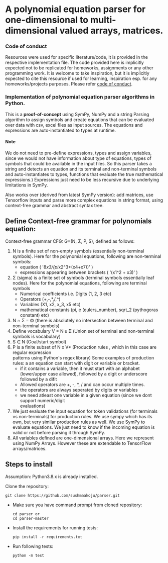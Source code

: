 # A polynomial equation parser for one-dimensional to multi-dimensional valued arrays, matrices.

### Code of conduct
Resources were used for specific literature/code, it is provided in the respective implementation file. The code provided here is implicitly expected not to be replicated for homeworks, assignments or any other programming work. It is welcome to take inspiration, but it is implicitly expected to cite this resource if used for learning, inspiration esp. for any homeworks/projects purposes. Please refer <a href="https://github.com/sushmaakoju/parser/blob/master/CODE_OF_CONDUCT.md">code of conduct</a>.

### Implementation of polynomial equation parser algorithms in Python.
This is a **proof-of-concept** using SymPy, NumPy and a string Parsing algorithm to assign symbols and create equations that can be evaluated over data with csv, excel files as input sources. The equations and expressions are auto-instantiated to types at runtime. 

#### Note
We do not need to pre-define expressions, types and assign variables, since we would not have information about type of equations, types of symbols that could be available in the input files. So this parser takes a string and detects an equation and its terminal and non-terminal symbols and auto-instantiates to types, functions that evaluate the true mathematical expressions.) Expressions just need to be less recursive due to underlying limitations in SymPy. 

Also works over (derived from latest SymPy version): add matrices, use Tensorflow inputs and parse more complex equations in string format, using context-free grammar and abstract syntax tree.

## Define Context-free grammar for polynomials equation:

Context-free grammar CFG: G=(N, Σ, P, S), defined as follows:

1. N is a finite set of non-empty symbols (essentially  non-terminal symbols). 
    Here for the polynomial equations, following are non-terminal symbols: 
    - equation ( '8*x3/(pi*x2^3+(x4+x7))' )
    - expressions appearing between brackets ( '(x1^2 + x3)' )
2. Σ (sigma) is a finite set of symbols (terminal symbols essentially leaf nodes). 
    Here for the polynomial equations, following are terminal symbols
    - Numerical coefficients i.e. Digits (1, 2, 3 etc)
    - Operators (+,-,*,/,^)
    - Variables (X1, x2, x_3, x5 etc)
    - mathematical constants (pi, e (eulers_number), sqrt_2 (pythogoras constant) etc)
3. N ∩ Σ = Φ (there is absolutely no intersection between terminal and non-terminal symbols)
4. Define vocabulary V = N u Σ (Union set of terminal and non-terminal symbols is vocabulary)
5. S ∈ N (Goal/start symbol)
6. P is a finite subset of N x V* (Production rules , which in this case are regular expression      
    patterns using Python's regex library)
    Some examples of production rules: 
    a an equation can start with digit or variable or bracket. 
    - if it contains a variable, then it must start with an alphabet (lower/upper case allowed), 
        followed by a digit or underscore followed by a difit
    - Allowed operators are +, -, *, / and can occur multiple times.
    - the operators are always seperated by digits or variables
    - we need atleast one variable in a given equation (since we dont support numeric/digit       
        evaluations)
7. We just evaluate the input equation for token validations (for terminals vs non-terminals) for 
      production rules. We use sympy which has its own, but very similar production rules as well. We use SymPy to evaluate equations. We just need to know if the incoming equation is valid or not before parsing it through SymPy.
8. All variables defined are one-dimensional arrays. Here we represent using NumPy Arrays. 
       However these are extendable to TensorFlow arrays/matrices.

## Steps to install
Assumption: Python3.8.x is already installed.

Clone the repository:
```
git clone https://github.com/sushmaakoju/parser.git
```

- Make sure you have command prompt from cloned repository:

    ```
    cd parser or
    cd parser-master
    ```

- Install the requirements for running tests:

    ```
    pip install -r requirements.txt
    ```
- Run following tests:

    ```
    python -m test
    ```
